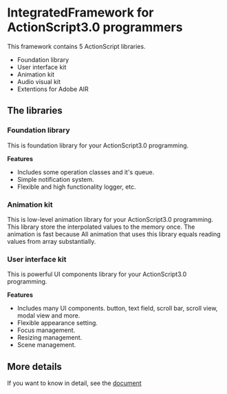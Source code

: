 # IntegratedFramework for ActionScript3.0 programmers
This framework contains 5 ActionScript libraries.

- Foundation library
- User interface kit
- Animation kit
- Audio visual kit
- Extentions for Adobe AIR

## The libraries
### Foundation library
This is foundation library for your ActionScript3.0 programming.  

**Features**

- Includes some operation classes and it's queue.
- Simple notification system.
- Flexible and high functionality logger, etc.


### Animation kit
This is low-level animation library for your ActionScript3.0 programming.  
This library store the interpolated values to the memory once. The animation is fast because All animation that uses this library equals reading values from array substantially.  


### User interface kit
This is powerful UI components library for your ActionScript3.0 programming.  

**Features**

- Includes many UI components. button, text field, scroll bar, scroll view, modal view and more.
- Flexible appearance setting.
- Focus management.
- Resizing management.
- Scene management.

## More details
If you want to know in detail, see the [document](https://github.com/satoshi-takano/as3-IntegratedFramework/tree/master/doc)

